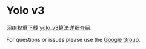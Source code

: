# Yolo v3
[网络权重下载](https://pjreddie.com/media/files/yolov3.weights)
[yolo_v3算法详细介绍](https://pjreddie.com/media/files/papers/YOLOv3.pdf).

For questions or issues please use the [Google Group](https://groups.google.com/forum/#!forum/darknet).
